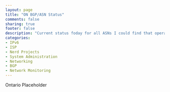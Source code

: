 ```yaml
---
layout: page
title: "ON BGP/ASN Status"
comments: false
sharing: true
footer: false
description: "Current status foday for all ASNs I could find that operate in Ontario, or are Ontario Companies."
categories:
- IPv6
- ISP
- Nerd Projects
- System Administration
- Networking
- BGP
- Network Monitoring
---
```

Ontario Placeholder
